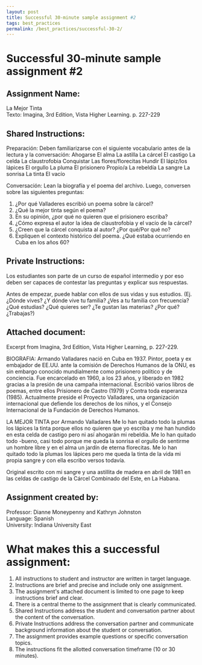 ```yaml
---
layout: post
title: Successful 30-minute sample assignment #2
tags: best_practices
permalink: /best_practices/successful-30-2/
---
```


# Successful 30-minute sample assignment #2

## Assignment Name: 
La Mejor Tinta  
Texto: Imagina, 3rd Edition, Vista Higher Learning. p. 227-229

## Shared Instructions: 
Preparación:
Deben familiarizarse con el siguiente vocabulario antes de la lectura y la conversación:
Ahogarse
El alma
La astilla
La cárcel
El castigo
La celda
La claustrofobia
Conquistar
Las flores/florecitas
Hundir
El lápiz/los lápices
El orgullo
La pluma
El prisionero
Propio/a
La rebeldía
La sangre
La sonrisa
La tinta
El vacío

Conversación:
Lean la biografía y el poema del archivo. Luego, conversen sobre las siguientes preguntas:
1. ¿Por qué Valladeres escribió un poema sobre la cárcel?
2. ¿Qué la mejor tinta según el poema?
3. En su opinión, ¿por qué no quieren que el prisionero escriba?
4. ¿Cómo expresa el autor la idea de claustrofobia y el vacío de la cárcel?
5. ¿Creen que la cárcel conquista al autor? ¿Por qué/Por qué no?
6. Expliquen el contexto histórico del poema. ¿Qué estaba ocurriendo en Cuba en los años 60?

## Private Instructions:
Los estudiantes son parte de un curso de español intermedio y por eso deben ser capaces de contestar las preguntas y explicar sus respuestas. 

Antes de empezar, puede hablar con ellos de sus vidas y sus estudios. (Ej. ¿Dónde vives? ¿Y dónde vive tu familia? ¿Ves a tu familia con frecuencia? ¿Qué estudias? ¿Qué quieres ser? ¿Te gustan las materias? ¿Por qué? ¿Trabajas?)

## Attached document:
Excerpt from Imagina, 3rd Edition, Vista Higher Learning, p. 227-229.

BIOGRAFIA:
Armando Valladares nació en Cuba en 1937. Pintor, poeta y ex embajador de EE.UU. ante la comisión de Derechos Humanos de la ONU, es sin embargo conocido mundialmente como prisionero político y de conciencia. Fue encarcelado en 1960, a los 23 años, y liberado en 1982 gracias a la presión de una campaña internacional. Escribió varios libros de poemas, entre ellos Prisionero de Castro (1979) y Contra toda esperanza (1985). Actualmente preside el Proyecto Valladares, una organización internacional que defiende los derechos de los niños, y el Consejo Internacional de la Fundación de Derechos Humanos.

LA MEJOR TINTA por Armando Valladares
Me lo han quitado todo
la plumas
los lápices
la tinta
porque ellos no quieren
que yo escriba
y me han hundido
en esta celda de castigo
pero ni así ahogarán mi rebeldía.
Me lo han quitado todo
-bueno, casi todo porque
me queda la sonrisa
el orgullo de sentirme un hombre libre
y en el alma un jardín
de eterna florecitas.
Me lo han quitado todo
la plumas
los lápices
pero me queda la tinta de la vida
mi propia sangre y con ella escribo versos todavía.

Original escrito con mi sangre y una astillita de madera en abril de 1981 en las celdas de castigo de la Cárcel Combinado del Este, en La Habana.

## Assignment created by:
Professor: Dianne Moneypenny and Kathryn Johnston  
Language: Spanish  
University: Indiana University East

# What makes this a successful assignment:
1. All instructions to student and instructor are written in target language.
2. Instructions are brief and precise and include only one assignment.
3. The assignment's attached document is limited to one page to keep instructions brief and clear.
4. There is a central theme to the assignment that is clearly communicated.
5. Shared Instructions address the student and conversation partner about the content of the conversation.
6. Private Instructions address the conversation partner and communicate background
information about the student or conversation.
7. The assignment provides example questions or specific conversation topics.
8. The instructions fit the allotted conversation timeframe (10 or 30 minutes).